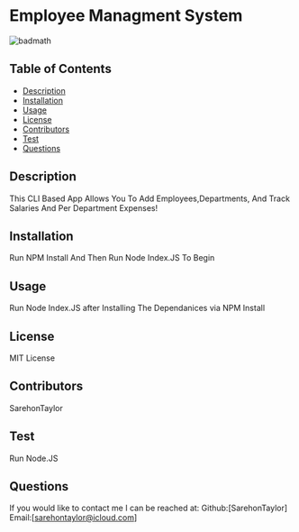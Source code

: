 
# Employee Managment System
![badmath](https://img.shields.io/github/languages/top/nielsenjared/badmath)
## Table of Contents
* [Description](#description)
* [Installation](#installation)
* [Usage](#usage)
* [License](#license)
* [Contributors](#contributors)
* [Test](#test)
* [Questions](#questions)
## Description
This CLI Based App Allows You To Add Employees,Departments, And Track Salaries And Per Department Expenses!
## Installation
Run NPM Install And Then Run Node Index.JS To Begin
## Usage
 Run Node Index.JS after Installing The Dependanices via NPM Install 
## License
MIT License
## Contributors
SarehonTaylor
## Test
Run Node.JS
## Questions
If you would like to contact me I can be reached at:
Github:[SarehonTaylor]
Email:[sarehontaylor@icloud.com]
